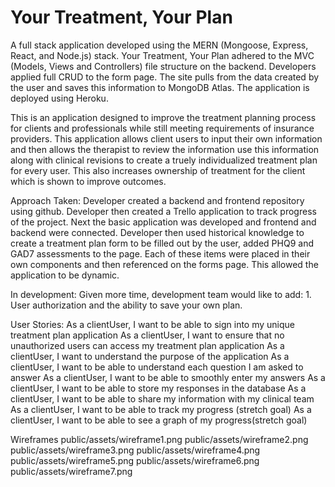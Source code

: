 
# Your Treatment, Your Plan

A full stack application developed using the MERN (Mongoose, Express, React, and Node.js) stack. Your Treatment, Your Plan adhered to the MVC (Models, Views and Controllers) file structure on the backend.  Developers applied full CRUD to the form page. The site pulls from the data created by the user and saves this information to MongoDB Atlas. The application is deployed using Heroku.

This is an application designed to improve the treatment planning process for clients and professionals while still meeting requirements of insurance providers. This application allows client users to input their own information and then allows the therapist to review the information use this information along with clinical revisions to create a truely individualized treatment plan for every user. This also increases ownership of treatment for the client which is shown to improve outcomes. 

Approach Taken: 
    Developer created a backend and frontend repository using github. Developer then created a Trello application to track progress of the project.  Next the basic application was developed and frontend and backend were connected.  Developer then used historical knowledge to create a treatment plan form to be filled out by the user, added PHQ9 and GAD7 assessments to the page.  Each of these items were placed in their own components and then referenced on the forms page.  This allowed the application to be dynamic.  
    
In development: 
    Given more time, development team would like to add:
      1. User authorization and the ability to save your own plan.
      
User Stories:
As a clientUser, I want to be able to sign into my unique treatment plan application
As a clientUser, I want to ensure that no unauthorized users can access my treatment plan application
As a clientUser, I want to understand the purpose of the application
As a clientUser, I want to be able to understand each question I am asked to answer
As a clientUser, I want to be able to smoothly enter my answers
As a clientUser, I want to be able to store my responses in the database
As a clientUser, I want to be able to share my information with my clinical team
As a clientUser, I want to be able to track my progress (stretch goal)
As a clientUser, I want to be able to see a graph of my progress(stretch goal)
      
Wireframes
public/assets/wireframe1.png
public/assets/wireframe2.png
public/assets/wireframe3.png
public/assets/wireframe4.png
public/assets/wireframe5.png
public/assets/wireframe6.png
public/assets/wireframe7.png
